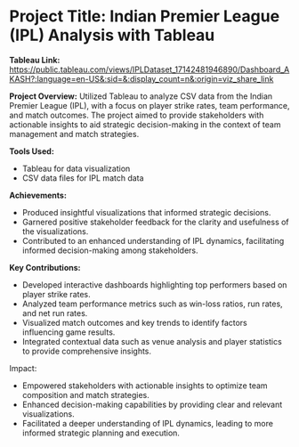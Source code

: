 # **Project Title:** Indian Premier League (IPL) Analysis with Tableau

**Tableau Link:** https://public.tableau.com/views/IPLDataset_17142481946890/Dashboard_AKASH?:language=en-US&:sid=&:display_count=n&:origin=viz_share_link


**Project Overview:**
Utilized Tableau to analyze CSV data from the Indian Premier League (IPL), with a focus on player strike rates, team performance, and match outcomes. The project aimed to provide stakeholders with actionable insights to aid strategic decision-making in the context of team management and match strategies.

**Tools Used:** 
* Tableau for data visualization
* CSV data files for IPL match data

**Achievements:**
* Produced insightful visualizations that informed strategic decisions.
* Garnered positive stakeholder feedback for the clarity and usefulness of the visualizations.
* Contributed to an enhanced understanding of IPL dynamics, facilitating informed decision-making among stakeholders.

**Key Contributions:**
* Developed interactive dashboards highlighting top performers based on player strike rates.
* Analyzed team performance metrics such as win-loss ratios, run rates, and net run rates.
* Visualized match outcomes and key trends to identify factors influencing game results.
* Integrated contextual data such as venue analysis and player statistics to provide comprehensive insights.

Impact:
* Empowered stakeholders with actionable insights to optimize team composition and match strategies.
* Enhanced decision-making capabilities by providing clear and relevant visualizations.
* Facilitated a deeper understanding of IPL dynamics, leading to more informed strategic planning and execution.
